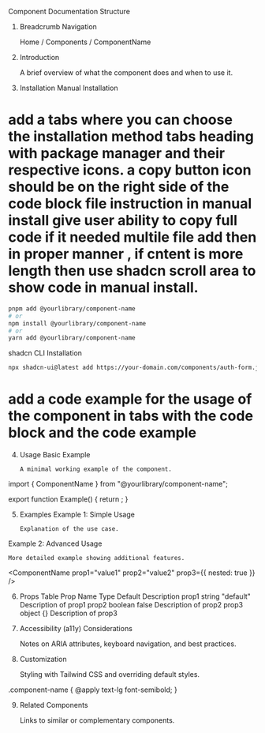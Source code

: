 Component Documentation Structure

1. Breadcrumb Navigation

   Home / Components / ComponentName

2. Introduction

   A brief overview of what the component does and when to use it.

3. Installation
   Manual Installation

# add a tabs where you can choose the installation method tabs heading with package manager and their respective icons. a copy button icon should be on the right side of the code block file instruction in manual install give user ability to copy full code if it needed multile file add then in proper manner , if cntent is more length then use shadcn scroll area to show code in manual install.

```sh
pnpm add @yourlibrary/component-name
# or
npm install @yourlibrary/component-name
# or
yarn add @yourlibrary/component-name
```

shadcn CLI Installation

```sh
npx shadcn-ui@latest add https://your-domain.com/components/auth-form.json
```

# add a code example for the usage of the component in tabs with the code block and the code example

4.  Usage
    Basic Example

        A minimal working example of the component.

import { ComponentName } from "@yourlibrary/component-name";

export function Example() {
return <ComponentName prop1="value" />;
}

5.  Examples
    Example 1: Simple Usage

        Explanation of the use case.

<ComponentName prop1="value1" prop2="value2" />

Example 2: Advanced Usage

    More detailed example showing additional features.

<ComponentName prop1="value1" prop2="value2" prop3={{ nested: true }} />

6. Props Table
   Prop Name Type Default Description
   prop1 string "default" Description of prop1
   prop2 boolean false Description of prop2
   prop3 object {} Description of prop3
7. Accessibility (a11y) Considerations

   Notes on ARIA attributes, keyboard navigation, and best practices.

8. Customization

   Styling with Tailwind CSS and overriding default styles.

.component-name {
@apply text-lg font-semibold;
}

9. Related Components

   Links to similar or complementary components.
